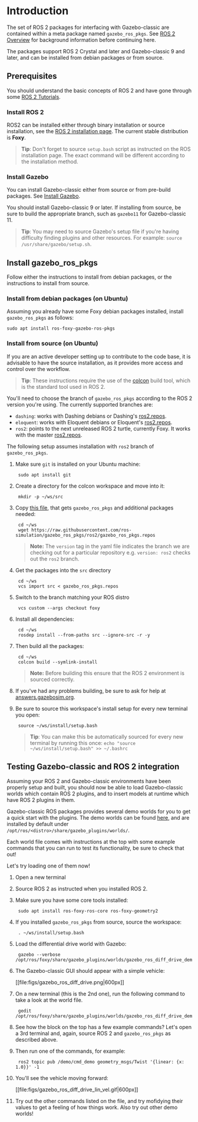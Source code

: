 # Introduction

The set of ROS 2 packages for interfacing with Gazebo-classic are contained within a
meta package named `gazebo_ros_pkgs`.
See
[ROS 2 Overview](/tutorials/?tut=ros2_overview)
for background information before continuing here.

The packages support ROS 2 Crystal and later and Gazebo-classic 9 and later, and can be installed from
debian packages or from source.

## Prerequisites

You should understand the basic concepts of ROS 2 and have gone through some
[ROS 2 Tutorials](https://docs.ros.org/en/foxy/Tutorials.html).

### Install ROS 2

ROS2 can be installed either through binary installation or source installation,
see the [ROS 2 installation page](https://docs.ros.org/en/foxy/Installation.html).
The current stable distribution is **Foxy**.

> **Tip**: Don't forget to source `setup.bash` script as instructed
  on the ROS installation page. The exact command will be different according to
  the installation method.

### Install Gazebo

You can install Gazebo-classic either from source or from pre-build packages. See
[Install Gazebo](/tutorials?cat=install).

You should install Gazebo-classic 9 or later. If installing from source, be sure to build the
appropriate branch, such as `gazebo11` for Gazebo-classic 11.

> **Tip**: You may need to source Gazebo's setup file if you're having difficulty
finding plugins and other resources. For example: `source /usr/share/gazebo/setup.sh`.

## Install gazebo\_ros\_pkgs

Follow either the instructions to install from debian packages, or the
instructions to install from source.

### Install from debian packages (on Ubuntu)

Assuming you already have some Foxy debian packages installed, install
`gazebo_ros_pkgs` as follows:

    sudo apt install ros-foxy-gazebo-ros-pkgs

### Install from source (on Ubuntu)

If you are an active developer setting up to contribute to the
code base, it is advisable to have the source installation, as it provides more
access and control over the workflow.

> **Tip**: These instructions require the use of the
  [colcon](https://colcon.readthedocs.io/en/released/) build tool, which is the
  standard tool used in ROS 2.

You'll need to choose the branch of `gazebo_ros_pkgs` according to the
ROS 2 version you're using. The currently supported branches are:

* `dashing`: works with Dashing debians or Dashing's
  [ros2.repos](https://raw.githubusercontent.com/ros2/ros2/dashing/ros2.repos).
* `eloquent`: works with Eloquent debians or Eloquent's
  [ros2.repos](https://raw.githubusercontent.com/ros2/ros2/eloquent/ros2.repos).
* `ros2`: points to the next unreleased ROS 2 turtle, currently Foxy.
  It works with the master
  [ros2.repos](https://raw.githubusercontent.com/ros2/ros2/master/ros2.repos).

The following setup assumes installation with `ros2` branch of `gazebo_ros_pkgs`.

1. Make sure `git` is installed on your Ubuntu machine:

        sudo apt install git

1. Create a directory for the colcon workspace and move into it:

        mkdir -p ~/ws/src

1. Copy
  [this file](https://github.com/ros-simulation/gazebo_ros_pkgs/blob/ros2/gazebo_ros_pkgs.repos),
  that gets `gazebo_ros_pkgs` and additional packages needed:

        cd ~/ws
        wget https://raw.githubusercontent.com/ros-simulation/gazebo_ros_pkgs/ros2/gazebo_ros_pkgs.repos

    > **Note:** The `version` tag in the yaml file indicates the branch we are
      checking out for a particular repository e.g.
      `version: ros2` checks out the `ros2` branch.

1. Get the packages into the `src` directory

        cd ~/ws
        vcs import src < gazebo_ros_pkgs.repos

1. Switch to the branch matching your ROS distro

        vcs custom --args checkout foxy

1. Install all dependencies:

        cd ~/ws
        rosdep install --from-paths src --ignore-src -r -y

1. Then build all the packages:

        cd ~/ws
        colcon build --symlink-install

    > **Note:** Before building this ensure that the ROS 2 environment is sourced
    correctly.

1. If you've had any problems building, be sure to ask for help at
   [answers.gazebosim.org](http://answers.gazebosim.org/questions/).

1. Be sure to source this workspace's install setup for every new terminal
   you open:

        source ~/ws/install/setup.bash

    > **Tip**: You can make this be automatically sourced for every new terminal
      by running this once: `echo "source ~/ws/install/setup.bash" >> ~/.bashrc`

## Testing Gazebo-classic and ROS 2 integration

Assuming your ROS 2 and Gazebo-classic environments have been properly setup and built,
you should now be able to load Gazebo-classic worlds which contain ROS 2 plugins, and to
insert models at runtime which have ROS 2 plugins in them.

Gazebo-classic ROS packages provides several demo worlds for you to get a quick start
with the plugins. The demo worlds can be found
[here](https://github.com/ros-simulation/gazebo_ros_pkgs/tree/ros2/gazebo_plugins/worlds),
and are installed by default under
`/opt/ros/<distro>/share/gazebo_plugins/worlds/`.

Each world file comes with instructions at the top with some example commands
that you can run to test its functionality, be sure to check that out!

Let's try loading one of them now!

1. Open a new terminal

1. Source  ROS 2 as instructed when you installed ROS 2.

1. Make sure you have some core tools installed:

        sudo apt install ros-foxy-ros-core ros-foxy-geometry2

1. If you installed `gazebo_ros_pkgs` from source, source the workspace:

        . ~/ws/install/setup.bash

1. Load the differential drive world with Gazebo:

        gazebo --verbose /opt/ros/foxy/share/gazebo_plugins/worlds/gazebo_ros_diff_drive_demo.world

1. The Gazebo-classic GUI should appear with a simple vehicle:

    [[file:figs/gazebo_ros_diff_drive.png|600px]]

1. On a new terminal (this is the 2nd one), run the following command to take a
   look at the world file.

        gedit /opt/ros/foxy/share/gazebo_plugins/worlds/gazebo_ros_diff_drive_demo.world

1. See how the block on the top has a few example commands? Let's open a 3rd
   terminal and, again, source ROS 2 and `gazebo_ros_pkgs` as described above.

1. Then run one of the commands, for example:

        ros2 topic pub /demo/cmd_demo geometry_msgs/Twist '{linear: {x: 1.0}}' -1

1. You'll see the vehicle moving forward:

    [[file:figs/gazebo_ros_diff_drive_lin_vel.gif|600px]]

1. Try out the other commands listed on the file, and try mofidying their
   values to get a feeling of how things work. Also try out other demo worlds!

